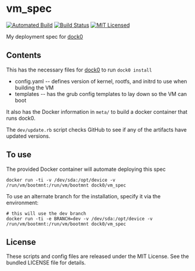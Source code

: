vm_spec
========

[![Automated Build](http://img.shields.io/badge/automated-build-green.svg)](https://hub.docker.com/r/dock0/vm_spec/)
[![Build Status](https://img.shields.io/circleci/project/dock0/vm_spec/master.svg)](https://circleci.com/gh/dock0/vm_spec)
[![MIT Licensed](http://img.shields.io/badge/license-MIT-green.svg)](https://tldrlegal.com/license/mit-license)

My deployment spec for [dock0](https://github.com/dock0/dock0)

## Contents

This has the necessary files for [dock0](https://github.com/dock0/dock0) to run `dock0 install`

* config.yaml -- defines version of kernel, rootfs, and initrd to use when building the VM
* templates -- has the grub config templates to lay down so the VM can boot

It also has the Docker information in `meta/` to build a docker container that runs dock0.

The `dev/update.rb` script checks GitHub to see if any of the artifacts have updated versions.

## To use

The provided Docker container will automate deploying this spec

```
docker run -ti -v /dev/sda:/opt/device -v /run/vm/bootmnt:/run/vm/bootmnt dock0/vm_spec
```

To use an alternate branch for the installation, specify it via the environment:

```
# this will use the dev branch
docker run -ti -e BRANCH=dev -v /dev/sda:/opt/device -v /run/vm/bootmnt:/run/vm/bootmnt dock0/vm_spec
```

## License

These scripts and config files are released under the MIT License. See the bundled LICENSE file for details.

